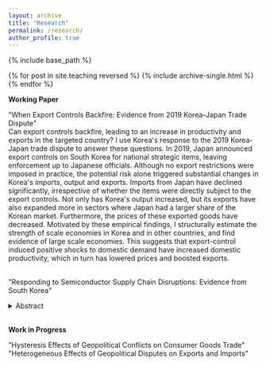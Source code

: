 ```yaml
---
layout: archive
title: "Research"
permalink: /research/
author_profile: true
---
```


{% include base_path %}

{% for post in site.teaching reversed %}
  {% include archive-single.html %}
{% endfor %}

**Working Paper**<br>
<div style="margin-bottom: 1px;"></div>
<span class="indent">"When Export Controls Backfire: Evidence from 2019 Korea-Japan Trade Dispute"</span><br>
<div class="abstract">
  Can export controls backfire, leading to an increase in productivity and exports in the targeted country? I use Korea's response to the 2019 Korea-Japan trade dispute to answer these questions. In 2019, Japan announced export controls on South Korea for national strategic items, leaving enforcement up to Japanese officials. Although no export restrictions were imposed in practice, the potential risk alone triggered substantial changes in Korea's imports, output and exports. Imports from Japan have declined significantly, irrespective of whether the items were directly subject to the export controls. Not only has Korea's output increased, but its exports have also expanded more in sectors where Japan had a larger share of the Korean market. Furthermore, the prices of these exported goods have decreased. Motivated by these empirical findings, I structurally estimate the strength of scale economies in Korea and in other countries, and find evidence of large scale economies. This suggests that export-control induced positive shocks to domestic demand have increased domestic productivity, which in turn has lowered prices and boosted exports.</div><br>
  
<span class="indent" style="margin-bottom: 0;">"Responding to Semiconductor Supply Chain Disruptions: Evidence from South Korea"</span><br>
<details class="indent" style="margin-top: 0;">
  <summary style="font-size: 14px;">Abstract</summary>
  <p class="abstract">
    How might semiconductor producers respond to the possibility of restricted access to key imported intermediate goods? And how might this response vary across inputs? I use the response from Korean semiconductor producers amid the 2019 Korea-Japan political dispute to answer these questions. In July 2019, Japan announced potential export controls on South Korea for three key semiconductor inputs, leaving implementation to Japanese officials. Although no export restrictions were applied in practice, the announcement itself triggered uncertainty over the global supply chain, leading to drastically different responses from Korean producers across the three targeted inputs. I present a model featuring two adjustment margins&mdash;inventories and global sourcing decisions&mdash;with heterogeneity across inputs in the initial share of sourcing from Japan. I show that the calibrated model matches the heterogeneous patterns across the three inputs, suggesting that these two adjustment margins played an important role in practice. Using the model, I also solve for how Korean producers would have responded had Japan extended its export controls to other key semiconductor inputs. These counterfactual responses align with actual responses, indicating that semiconductor producers feared an extension of Japanese export controls.
  </p>
</details>
<br>


**Work in Progress**<br>
<div style="margin-bottom: 1px;"></div>
<span class="indent">"Hysteresis Effects of Geopolitical Conflicts on Consumer Goods Trade"</span><br>
<span class="indent">"Heterogeneous Effects of Geopolitical Disputes on Exports and Imports"</span><br>

